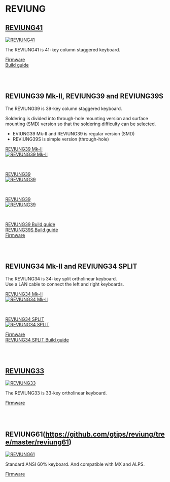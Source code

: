# REVIUNG

## [REVIUNG41](https://github.com/gtips/reviung/tree/master/reviung41)  
[![REVIUNG41](https://github.com/gtips/reviung/blob/master/reviung41/image/REVIUNG41B-1.jpg)](https://github.com/gtips/reviung/tree/master/reviung41)  

The REVIUNG41 is 41-key column staggered keyboard.  

[Firmware](https://github.com/qmk/qmk_firmware/tree/master/keyboards/reviung41)  
[Build guide](https://reviung.com/build-guide/391/)  
  
<br>
<br>
  
## REVIUNG39 Mk-II, REVIUNG39 and REVIUNG39S  
The REVIUNG39 is 39-key column staggered keyboard.

Soldering is divided into through-hole mounting version and surface mounting (SMD) version so that the soldering difficulty can be selected.  

- EVIUNG39 Mk-II and REVIUNG39 is regular version (SMD)  
- REVIUNG39S is simple version (through-hole)  

[REVIUNG39 Mk-II ](https://github.com/gtips/reviung/tree/master/reviung39Mk-II)   
[![REVIUNG39 Mk-II ](https://github.com/gtips/reviung/blob/master/reviung39Mk-II/image/reviung39MkII-01.jpg)](https://github.com/gtips/reviung/tree/master/reviung39Mk-II)  

<br>

[REVIUNG39](https://github.com/gtips/reviung/tree/master/reviung39)  
[![REVIUNG39](https://github.com/gtips/reviung/blob/master/reviung39/image/REVIUNG39-1.jpg)](https://github.com/gtips/reviung/tree/master/reviung39)  

<br>

[REVIUNG39](https://github.com/gtips/reviung/tree/master/reviung39s)  
[![REVIUNG39](https://github.com/gtips/reviung/blob/master/reviung39s/image/REVIUNG39s-3.jpg)](https://github.com/gtips/reviung/tree/master/reviung39s)  

<br>

[REVIUNG39 Build guide](https://reviung.com/build-guide/108/)  
[REVIUNG39S Build guide](https://reviung.com/build-guide/112/)  
[Firmware](https://github.com/qmk/qmk_firmware/tree/master/keyboards/reviung39)
  
<br>
<br>
  
## REVIUNG34 Mk-II and REVIUNG34 SPLIT  

The REVIUNG34 is 34-key split ortholinear keyboard.  
Use a LAN cable to connect the left and right keyboards.  
  
[REVIUNG34 Mk-II](https://github.com/gtips/reviung/tree/master/reviung34Mk-II)  
[![REVIUNG34 Mk-II](https://github.com/gtips/reviung/blob/master/reviung34Mk-II/image/reviung34mkII-02.jpg)](https://github.com/gtips/reviung/tree/master/reviung34Mk-II)  
  
<br>
  
[REVIUNG34 SPLIT](https://github.com/gtips/reviung/tree/master/reviung34split)  
[![REVIUNG34 SPLIT](https://github.com/gtips/reviung/blob/master/reviung34split/image/REVIUNG34-1.jpg)](https://github.com/gtips/reviung/tree/master/reviung34split)  
  
[Firmware](https://github.com/qmk/qmk_firmware/tree/master/keyboards/reviung34)  
[REVIUNG34 SPLIT Build guide](https://reviung.com/build-guide/278/)  

<br>
<br>

## [REVIUNG33](https://github.com/gtips/reviung/tree/master/reviung33)  
[![REVIUNG33](https://github.com/gtips/reviung/blob/master/reviung33/image/reviung33-01.jpg)](https://github.com/gtips/reviung/tree/master/reviung33)  

The REVIUNG33 is 33-key ortholinear keyboard.  

[Firmware](https://github.com/qmk/qmk_firmware/tree/master/keyboards/reviung33)  

<br>
<br>

## REVIUNG61(https://github.com/gtips/reviung/tree/master/reviung61)  
[![REVIUNG61](https://github.com/gtips/reviung/blob/master/reviung61/image/reviung61-pcb.jpg)](https://github.com/gtips/reviung/tree/master/reviung61)  

Standard ANSI 60% keyboard. And compatible with MX and ALPS.  

[Firmware](https://github.com/qmk/qmk_firmware/tree/master/keyboards/reviung61)  

<br>
<br>
